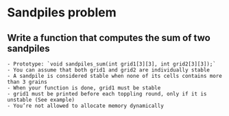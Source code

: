 # Sandpiles problem

## Write a function that computes the sum of two sandpiles

    - Prototype: `void sandpiles_sum(int grid1[3][3], int grid2[3][3]);`
    - You can assume that both grid1 and grid2 are individually stable
    - A sandpile is considered stable when none of its cells contains more than 3 grains
    - When your function is done, grid1 must be stable
    - grid1 must be printed before each toppling round, only if it is unstable (See example)
    - You’re not allowed to allocate memory dynamically
